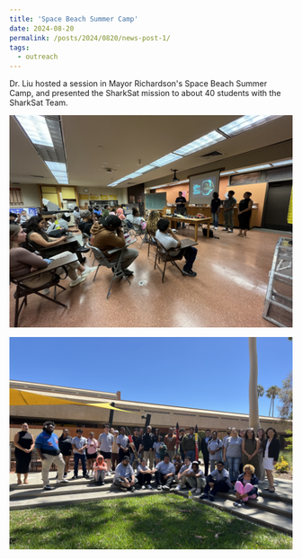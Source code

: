```yaml
---
title: 'Space Beach Summer Camp'
date: 2024-08-20
permalink: /posts/2024/0820/news-post-1/
tags:
  - outreach
---
```


Dr. Liu hosted a session in Mayor Richardson's Space Beach Summer Camp, and presented the SharkSat mission to about 40 students with the SharkSat Team.

![alt text](/images/Space_Beach_Summer_Camp_1.jpeg "Space Beach Summer Camp")

![alt text](/images/Space_Beach_Summer_Camp_2.jpg "Space Beach Summer Camp")






